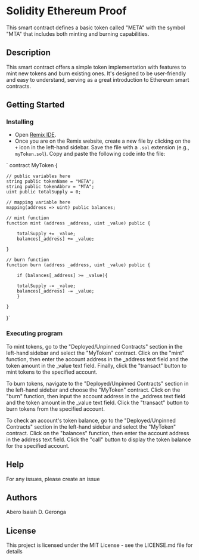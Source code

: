 # Solidity Ethereum Proof

This smart contract defines a basic token called "META" with the symbol "MTA" that includes both minting and burning capabilities.

## Description

This smart contract offers a simple token implementation with features to mint new tokens and burn existing ones. It's designed to be user-friendly and easy to understand, serving as a great introduction to Ethereum smart contracts.

## Getting Started

### Installing

* Open [Remix IDE](https://remix.ethereum.org/).
* Once you are on the Remix website, create a new file by clicking on the `+` icon in the left-hand sidebar. Save the file with a `.sol` extension (e.g., `myToken.sol`). Copy and paste the following code into the file:

`
contract MyToken {

    // public variables here
    string public tokenName = "META";
    string public tokenAbbrv = "MTA";
    uint public totalSupply = 0;

    // mapping variable here
    mapping(address => uint) public balances;

    // mint function
    function mint (address _address, uint _value) public {

        totalSupply += _value;
        balances[_address] += _value;

    }

    // burn function
    function burn (address _address, uint _value) public {

        if (balances[_address] >= _value){

        totalSupply -= _value;
        balances[_address] -= _value;
        }

    }


}`
  
### Executing program

To mint tokens, go to the "Deployed/Unpinned Contracts" section in the left-hand sidebar and select the "MyToken" contract. Click on the "mint" function, then enter the account address in the _address text field and the token amount in the _value text field. Finally, click the "transact" button to mint tokens to the specified account.

To burn tokens, navigate to the "Deployed/Unpinned Contracts" section in the left-hand sidebar and choose the "MyToken" contract. Click on the "burn" function, then input the account address in the _address text field and the token amount in the _value text field. Click the "transact" button to burn tokens from the specified account.

To check an account's token balance, go to the "Deployed/Unpinned Contracts" section in the left-hand sidebar and select the "MyToken" contract. Click on the "balances" function, then enter the account address in the address text field. Click the "call" button to display the token balance for the specified account.

## Help
For any issues, please create an issue

## Authors

Abero Isaiah D. Geronga

## License

This project is licensed under the MIT License - see the LICENSE.md file for details

